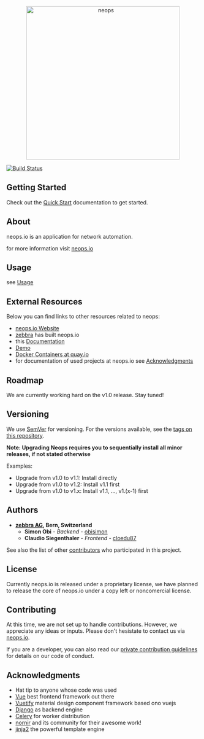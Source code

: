 <p align="center">
  <img alt="neops" width="400px" src="https://docs.neops.io/_media/logo-dark-horizontal.svg" />
</p>

[![Build Status](https://drone.zebbra.ch/api/badges/zebbra/neops-core/status.svg)](https://drone.zebbra.ch/zebbra/neops-core)

<!-- TODO: Doc and Latest Release Badge -->

## Getting Started

Check out the [Quick Start](installation.md) documentation to get started.

## About

neops.io is an application for network automation.

for more information visit [neops.io](https://neops.io)

## Usage

see [Usage](usage.md)

## External Resources

Below you can find links to other resources related to neops:

- [neops.io Website](https://neops.io)
- [zebbra](https://zebbra.ch) has built neops.io
- this [Documentation](https://docs.neops.io)
- [Demo](https://demo.neops.io)
- [Docker Containers at quay.io](https://quay.io/organization/zebbra/neops)
- for documentation of used projects at neops.io see [Acknowledgments](#acknowledgments)

## Roadmap

We are currently working hard on the v1.0 release. Stay tuned!

## Versioning

We use [SemVer](http://semver.org/) for versioning. For the versions available, see the [tags on this repository](https://github.com/zebbra/neops-core/tags).


**Note: Upgrading Neops requires you to sequentially install all minor releases, if not stated otherwise**

Examples:

- Upgrade from v1.0 to v1.1: Install directly
- Upgrade from v1.0 to v1.2: Install v1.1 first
- Upgrade from v1.0 to v1.x: Install v1.1, ..., v1.(x-1) first

## Authors

- **[zebbra AG](https://zebbra.ch), Bern, Switzerland**
  - **Simon Obi** - _Backend_ - [obisimon](https://github.com/obisimon)
  - **Claudio Siegenthaler** - _Frontend_ - [cloedu87](https://github.com/cloedu87)

See also the list of other [contributors](https://github.com/zebbra/neops-core/contributors) who participated in this project.

## License

Currently neops.io is released under a proprietary license, we have planned to release the core of neops.io under a copy left or noncomercial license.

## Contributing

At this time, we are not set up to handle contributions. However, we appreciate any ideas or inputs. Please don't hesistate to contact us via [neops.io](https://neops.io). 

If you are a developer, you can also read our [private contribution guidelines](CONTRIBUTING.md) for details on our code of conduct.

## Acknowledgments

- Hat tip to anyone whose code was used
- [Vue](https://vuejs.org/) best frontend framework out there
- [Vuetify](https://vuetifyjs.com/en/) material design component framework based ono vuejs
- [Django](https://www.djangoproject.com/) as backend engine
- [Celery](http://www.celeryproject.org/) for worker distribution
- [nornir](https://github.com/nornir-automation/nornir) and its community for their awesome work!
- [jinja2](https://github.com/pallets/jinja) the powerful template engine
